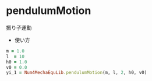 pendulumMotion
==============
振り子運動

* 使い方

```ruby
m = 1.0
l  = 10
h0 = 1.0
v0 = 0.0
yi_1 = Num4MechaEquLib.pendulumMotion(m, l, 2, h0, v0)
```

